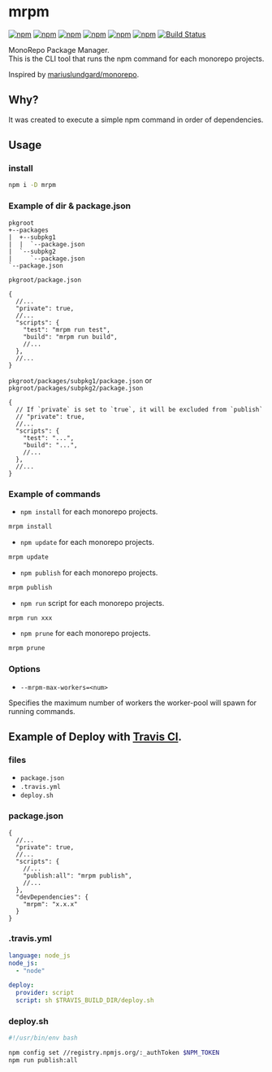 # mrpm

[![npm](https://img.shields.io/npm/l/mrpm.svg)](https://www.npmjs.com/package/mrpm)
[![npm](https://img.shields.io/npm/v/mrpm.svg)](https://www.npmjs.com/package/mrpm)
[![npm](https://img.shields.io/npm/dw/mrpm.svg)](http://www.npmtrends.com/mrpm)
[![npm](https://img.shields.io/npm/dm/mrpm.svg)](http://www.npmtrends.com/mrpm)
[![npm](https://img.shields.io/npm/dy/mrpm.svg)](http://www.npmtrends.com/mrpm)
[![npm](https://img.shields.io/npm/dt/mrpm.svg)](http://www.npmtrends.com/mrpm)
[![Build Status](https://travis-ci.org/ota-meshi/mrpm.svg?branch=master)](https://travis-ci.org/ota-meshi/mrpm)

MonoRepo Package Manager.  
This is the CLI tool that runs the npm command for each monorepo projects.

Inspired by [mariuslundgard/monorepo](https://github.com/mariuslundgard/monorepo).

## Why?

It was created to execute a simple npm command in order of dependencies.

## Usage
### install

```bash
npm i -D mrpm
```

### Example of dir & package.json

```
pkgroot
+--packages
|  +--subpkg1
|  |  `--package.json
|  `--subpkg2
|     `--package.json
`--package.json
```

`pkgroot/package.json`

```json5
{
  //...
  "private": true,
  //...
  "scripts": {
    "test": "mrpm run test",
    "build": "mrpm run build",
    //...
  },
  //...
}
```

`pkgroot/packages/subpkg1/package.json` or  
`pkgroot/packages/subpkg2/package.json` 

```json5
{
  // If `private` is set to `true`, it will be excluded from `publish`
  // "private": true,
  //...
  "scripts": {
    "test": "...",
    "build": "...",
    //...
  },
  //...
}
```

### Example of commands

* `npm install` for each monorepo projects.

```bash
mrpm install
```

* `npm update` for each monorepo projects.

```bash
mrpm update
```

* `npm publish` for each monorepo projects.

```bash
mrpm publish
```

* `npm run` script for each monorepo projects.

```bash
mrpm run xxx
```

* `npm prune` for each monorepo projects.

```bash
mrpm prune
```

### Options

* `--mrpm-max-workers=<num>`

Specifies the maximum number of workers the worker-pool will spawn for running commands.

## Example of Deploy with [Travis CI](https://travis-ci.org/).

### files

* `package.json`
* `.travis.yml`
* `deploy.sh`

### package.json

```json5
{
  //...
  "private": true,
  //...
  "scripts": {
    //...
    "publish:all": "mrpm publish",
    //...
  },
  "devDependencies": {
    "mrpm": "x.x.x"
  }
}
```

### .travis.yml

```yml
language: node_js
node_js:
  - "node"

deploy:
  provider: script
  script: sh $TRAVIS_BUILD_DIR/deploy.sh
```

### deploy.sh

```sh
#!/usr/bin/env bash

npm config set //registry.npmjs.org/:_authToken $NPM_TOKEN
npm run publish:all
```

